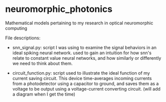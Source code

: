 # neuromorphic_photonics
Mathematical models pertaining to my research in optical neuromorphic computing

File descriptions:

* snn_signal.py: script I was using to examine the signal behaviors in an ideal spiking neural network. used to gain an intuition for how snn's relate to constant value neural networks, and how similarly or differently we need to think about them.

* circuit_function.py: script used to illustrate the ideal function of my current saving circuit. This device time-averages incoming currents from a photodetector using a capacitor to ground, and saves them as a voltage to be output using a voltage-current converting circuit. (will add a diagram when I get the time)
  
  
